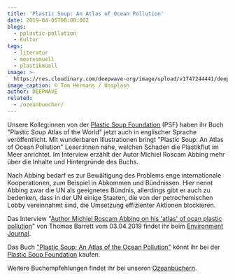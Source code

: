```yaml
---
title: 'Plastic Soup: An Atlas of Ocean Pollution'
date: 2019-04-05T00:00:00Z
blogs:
  - pplastic-pollution
  - Kultur
tags:
  - literatur
  - meeresmuell
  - plastikmuell
image: >-
  https://res.cloudinary.com/deepwave-org/image/upload/v1747244441/deepwave.org/Buecher_Ruecken_tom-hermans-unsplash-scaled.jpg
image_caption: © Tom Hermans / Unsplash
author: DEEPWAVE
related:
  - /ozeanbuecher/
---
```

Unsere Kolleg:innen von der [Plastic Soup Foundation](https://www.plasticsoupfoundation.org/en/) (PSF) haben ihr Buch "Plastic Soup Atlas of the World" jetzt auch in englischer Sprache veröffentlicht. Mit wunderbaren Illustrationen bringt "Plastic Soup: An Atlas of Ocean Pollution" Leser:innen nahe, welchen Schaden die Plastikflut im Meer anrichtet. Im Interview erzählt der Autor Michiel Roscam Abbing mehr über die Inhalte und Hintergründe des Buchs.

Nach Abbing bedarf es zur Bewältigung des Problems enge internationale Kooperationen, zum Beispiel in Abkommen und Bündnissen. Hier nennt Abbing zwar die UN als geeignetes Bündnis, allerdings gibt er auch zu bedenken, dass in der UN einige Staaten, die von der petrochemischen Lobby vereinnahmt sind, die Umsetzung effizienter Aktionen blockieren.

Das Interview "[Author Michiel Roscam Abbing on his 'atlas' of ocan plastic pollution](https://environmentjournal.online/articles/interview-author-michiel-roscam-abbing-on-his-atlas-of-ocean-plastic-pollution/)" von Thomas Barrett vom 03.04.2019 findet ihr beim [Environment Journal](https://environmentjournal.online/).

Das Buch ["Plastic Soup: An Atlas of the Ocean Pollution"](https://www.plasticsoupfoundation.org/en/our-approach/plastic-soup-atlas/) könnt ihr bei der [Plastic Soup Foundation](https://www.plasticsoupfoundation.org/en/) kaufen.

Weitere Buchempfehlungen findet ihr bei unseren [Ozeanbüchern](https://www.deepwave.org/ozeanbuecher/).